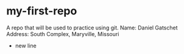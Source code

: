 # my-first-repo
A repo that will be used to practice using git.
Name: Daniel Gatschet Address: South Complex, Maryville, Missouri
* new line
